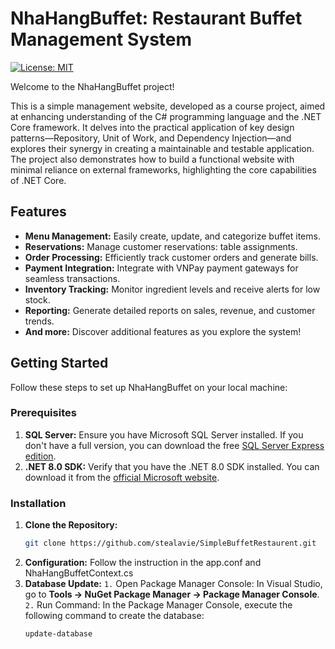 # NhaHangBuffet: Restaurant Buffet Management System

[![License: MIT](https://img.shields.io/badge/License-MIT-yellow.svg)](https://opensource.org/licenses/MIT)

Welcome to the NhaHangBuffet project! 

This is a simple management website, developed as a course project, aimed at enhancing understanding of the C# programming language and the .NET Core framework. It delves into the practical application of key design patterns—Repository, Unit of Work, and Dependency Injection—and explores their synergy in creating a maintainable and testable application. The project also demonstrates how to build a functional website with minimal reliance on external frameworks, highlighting the core capabilities of .NET Core.

## Features

* **Menu Management:** Easily create, update, and categorize buffet items.
* **Reservations:** Manage customer reservations: table assignments.
* **Order Processing:** Efficiently track customer orders and generate bills.
* **Payment Integration:** Integrate with VNPay payment gateways for seamless transactions.
* **Inventory Tracking:** Monitor ingredient levels and receive alerts for low stock.
* **Reporting:** Generate detailed reports on sales, revenue, and customer trends.
* **And more:** Discover additional features as you explore the system!

## Getting Started

Follow these steps to set up NhaHangBuffet on your local machine:

### Prerequisites

1. **SQL Server:** Ensure you have Microsoft SQL Server installed. If you don't have a full version, you can download the free [SQL Server Express edition](https://www.microsoft.com/en-us/sql-server/sql-server-downloads).
2. **.NET 8.0 SDK:** Verify that you have the .NET 8.0 SDK installed. You can download it from the [official Microsoft website](https://dotnet.microsoft.com/download/dotnet/8.0).

### Installation

1. **Clone the Repository:**
   ```bash
   git clone https://github.com/stealavie/SimpleBuffetRestaurent.git
2. **Configuration:** Follow the instruction in the app.conf and NhaHangBuffetContext.cs
3. **Database Update:**
   `1.` Open Package Manager Console: In Visual Studio, go to **Tools -> NuGet Package Manager -> Package Manager Console**.
   `2.` Run Command: In the Package Manager Console, execute the following command to create the database:
   ```bash
   update-database
